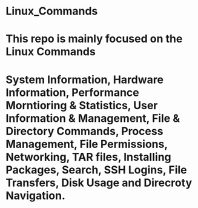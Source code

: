 # Linux_Commands
# This repo is mainly focused on the Linux Commands
# System Information, Hardware Information, Performance Morntioring & Statistics, User Information & Management, File & Directory Commands, Process Management, File Permissions, Networking, TAR files, Installing Packages, Search, SSH Logins, File Transfers, Disk Usage and Direcroty Navigation.
